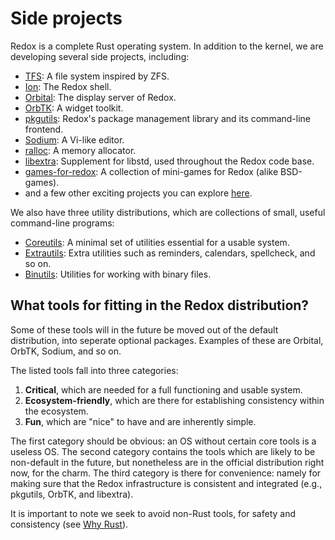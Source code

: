 Side projects
=============

Redox is a complete Rust operating system.
In addition to the kernel, we are developing several side projects, including:

- [TFS]: A file system inspired by ZFS.
- [Ion]: The Redox shell.
- [Orbital]: The display server of Redox.
- [OrbTK]: A widget toolkit.
- [pkgutils]: Redox's package management library and its command-line frontend.
- [Sodium]: A Vi-like editor.
- [ralloc]: A memory allocator.
- [libextra]: Supplement for libstd, used throughout the Redox code base.
- [games-for-redox]: A collection of mini-games for Redox (alike BSD-games).
- and a few other exciting projects you can explore [here].

We also have three utility distributions, which are collections of small, useful command-line programs:

- [Coreutils]: A minimal set of utilities essential for a usable system.
- [Extrautils]: Extra utilities such as reminders, calendars, spellcheck, and so on.
- [Binutils]: Utilities for working with binary files.

What tools for fitting in the Redox distribution?
-------------------------------------------------

Some of these tools will in the future be moved out of the default distribution, into seperate optional packages. Examples of these are Orbital, OrbTK, Sodium, and so on.

The listed tools fall into three categories:

1. **Critical**, which are needed for a full functioning and usable system.
2. **Ecosystem-friendly**, which are there for establishing consistency within the ecosystem.
3. **Fun**, which are "nice" to have and are inherently simple.

The first category should be obvious: an OS without certain core tools is a useless OS. The second category contains the tools which are likely to be non-default in the future, but nonetheless are in the official distribution right now, for the charm. The third category is there for convenience: namely for making sure that the Redox infrastructure is consistent and integrated (e.g., pkgutils, OrbTK, and libextra).

It is important to note we seek to avoid non-Rust tools, for safety and consistency (see [Why Rust]).

[TFS]: https://github.com/redox-os/tfs
[Ion]: https://github.com/redox-os/ion
[Orbital]: https://github.com/redox-os/orbital
[OrbTK]: https://github.com/redox-os/orbtk
[pkgutils]: https://github.com/redox-os/pkgutils
[Sodium]: https://github.com/redox-os/sodium
[ralloc]: https://github.com/redox-os/ralloc
[libextra]: https://github.com/redox-os/libextra
[games-for-redox]: https://github.com/redox-os/games
[here]: https://github.com/redox-os

[Coreutils]: https://github.com/redox-os/coreutils
[Extrautils]: https://github.com/redox-os/extrautils
[Binutils]: https://github.com/redox-os/binutils

[Why Rust]: ./introduction/why_rust.html
